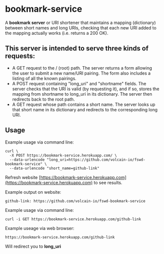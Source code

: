 # bookmark-service

A **bookmark server** or URI shortener that maintains a mapping (dictionary)
between short names and long URIs, checking that each new URI added to the
mapping actually works (i.e. returns a 200 OK).

## This server is intended to serve three kinds of requests:

* A GET request to the / (root) path.
  The server returns a form allowing the user to submit a new name/URI pairing.  The form also includes a listing of all the known pairings.
* A POST request containing "long_uri" and "shortname" fields.
  The server checks that the URI is valid (by requesting it), and if so, stores the mapping from shortname to long_uri in its dictionary.  The server then redirects back to the root path.
* A GET request whose path contains a short name.
  The server looks up that short name in its dictionary and redirects to the corresponding long URI.

## Usage

Example usage via command line:
```
curl \
  -X POST https://bookmark-service.herokuapp.com/ \
  --data-urlencode "long_uri=https://github.com/volcain-io/fswd-bookmark-service" \
  --data-urlencode "short_name=github-link"
```

Refresh website [https://bookmark-service.herokuapp.com](https://bookmark-service.herokuapp.com) to see results.

Example output on website:
```
github-link: https://github.com/volcain-io/fswd-bookmark-service

```

Example usage via command line:
```
curl -i GET https://bookmark-service.herokuapp.com/github-link
```

Example useage via web browser:
```
https://bookmark-service.herokuapp.com/github-link
```

Will redirect you to **long_uri**

